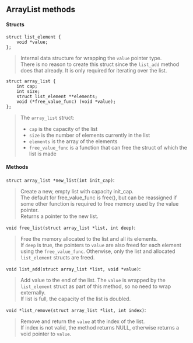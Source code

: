 ## ArrayList methods

#### Structs

    struct list_element {
        void *value;
    };

>Internal data structure for wrapping the `value` pointer type.  
>There is no reason to create this struct since the `list_add`
method does that already. It is only required for iterating 
over the list.

    struct array_list {
        int cap;
        int size;
        struct list_element **elements;
        void (*free_value_func) (void *value);
    };

>The `array_list` struct:
>
>* `cap` is the capacity of the list
>* `size` is the number of elements currently in the list
>* `elements` is the array of the elements
>* `free_value_func` is a function that can free the struct of which 
the list is made

#### Methods

`struct array_list *new_list(int init_cap)`:

>Create a new, empty list with capacity init_cap.  
>The default for free_value_func is free(), but can be reassigned
if some other function is required to free memory used by the
value pointer.  
>Returns a pointer to the new list.

`void free_list(struct array_list *list, int deep)`:

>Free the memory allocated to the list and all its elements.  
>If `deep` is true, the pointers to `value` are also freed for each
element using the `free_value_func`. Otherwise, only the list and
allocated `list_element` structs are freed.

`void list_add(struct array_list *list, void *value)`:

>Add value to the end of the list. The `value` is wrapped by the
`list_element` struct as part of this method, so no need to wrap
externally.  
>If list is full, the capacity of the list is doubled.

`void *list_remove(struct array_list *list, int index)`:

>Remove and return the `value` at the index of the list.  
>If index is not valid, the method returns NULL, otherwise
returns a void pointer to `value`.

